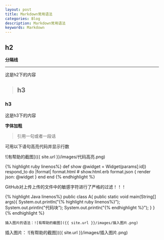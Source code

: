 ```yaml
---
layout: post
title: Markdown常用语法
categories: Blog
description: Markdown常用语法
keywords: Markdown
---
```



## **h2**

**分隔线**

---

这是h2下的内容

>## h3

### h3

这是h3下的内容

**字体加粗**


>引用一句或者一段话

可用以下语句高亮代码并显示行数

![有帮助的截图]({{ site.url }}/images/代码高亮.png)

{% highlight ruby linenos%}
def show
  @widget = Widget(params[:id])
  respond_to do |format|
    format.html # show.html.erb
    format.json { render json: @widget }
  end
end
{% endhighlight %}

GitHub对上传上传的文件中的敏感字符进行了严格的过滤！！！ 

{% highlight Java linenos%}
public class A{
    public static void main(String[] args){
	    System.out.println("{% highlight ruby linenos%}");
		System.out.println("代码块");
		System.out.println("{% endhighlight %}");
	}
}
{% endhighlight %}

```
插入图片的语法：![有帮助的截图]({{ site.url }}/images/插入图片.png)
```

插入图片：
![有帮助的截图]({{ site.url }}/images/插入图片.png)